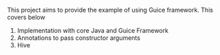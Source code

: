 This project aims to provide the example of using Guice framework. This covers below
1. Implementation with core Java and Guice Framework
2. Annotations to pass constructor arguments
3. Hive